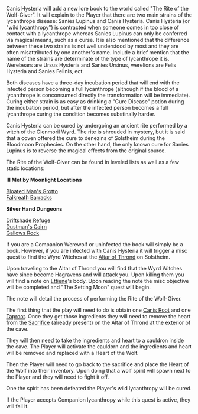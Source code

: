 Canis Hysteria will add a new lore book to the world called "The Rite of the Wolf-Giver". It will explain to the Player that there are two main strains of the lycanthrope disease: Sanies Lupinus and Canis Hysteria. Canis Hysteria (or "wild lycanthropy") is contracted when someone comes in too close of contact with a lycanthrope whereas Sanies Lupinus can only be conferred via magical means, such as a curse. It is also mentioned that the difference between these two strains is not well understood by most and they are often misattributed by one another's name. Include a brief mention that the name of the strains are determinate of the type of lycanthrope it is. Werebears are Ursus Hysteria and Sanies Ursinus, werelions are Felis Hysteria and Sanies Felinis, ect.

Both diseases have a three-day incubation period that will end with the infected person becoming a full lycanthrope (although if the blood of a lycanthrope is conconsumed directly the transformation will be immediate). Curing either strain is as easy as drinking a "Cure Disease" potion during the incubation period, but after the infected person becomes a full lycanthrope curing the condition becomes substinally harder.

Canis Hysteria can be cured by undergoing an ancient rite performed by a witch of the Glenmoril Wyrd. The rite is shrouded in mystery, but it is said that a coven offered the cure to denezins of Solstheim during the Bloodmoon Prophecies. On the other hand, the only known cure for Sanies Lupinus is to reverse the magical effects from the original source.

The Rite of the Wolf-Giver can be found in leveled lists as well as a few static locations: 

**Ill Met by Moonlight Locations**

[Bloated Man's Grotto](https://en.uesp.net/wiki/Skyrim:Bloated_Man%27s_Grotto)\
[Falkreath Barracks](https://en.uesp.net/wiki/Skyrim:Falkreath_Barracks)

**Silver Hand Dungeons**

[Driftshade Refuge](https://en.uesp.net/wiki/Skyrim:Driftshade_Refuge)\
[Dustman's Cairn](https://en.uesp.net/wiki/Skyrim:Dustman%27s_Cairn)\
[Gallows Rock](https://en.uesp.net/wiki/Skyrim:Gallows_Rock)

If you are a Companion Werewolf or uninfected the book will simply be a book. However, if you are infected with Canis Hysteria it will trigger a misc quest to find the Wyrd Witches at the [Altar of Thrond](https://en.uesp.net/wiki/Skyrim:Altar_of_Thrond) on Solstheim.

Upon traveling to the Altar of Thrond you will find that the Wyrd Witches have since become Hagravens and will attack you. Upon killing them you will find a note on [Ettiene](https://en.uesp.net/wiki/Skyrim:Ettiene)'s body. Upon reading the note the misc objective will be completed and "The Setting Moon" quest will begin.

The note will detail the process of performing the Rite of the Wolf-Giver.

The first thing that the play will need to do is obtain one [Canis Root](https://en.uesp.net/wiki/Skyrim:Canis_Root) and one [Taproot](https://en.uesp.net/wiki/Skyrim:Taproot). Once they get those ingredients they will need to remove the heart from the [Sacrifice](https://en.uesp.net/wiki/Skyrim:Sacrifice) (already present) on the Altar of Thrond at the exterior of the cave.

They will then need to take the ingredients and heart to a cauldron inside the cave. The Player will activate the cauldorn and the ingredients and heart will be removed and replaced with a Heart of the Wolf.

Then the Player will need to go back to the sacrifice and place the Heart of the Wolf into their inventory. Upon doing that a wolf spirit will spawn next to the Player and they will need to fight it off. 

One the spirit has been defeated the Player's wild lycanthropy will be cured.

If the Player accepts Companion lycanthropy while this quest is active, they will fail it.
